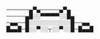 

──────▄▀▄─────▄▀▄<br>
─────▄█░░▀▀▀▀▀░░█▄<br>
─▄▄──█░░░░░░░░░░░█──▄▄<br>
█▄▄█─█░░▀░░┬░░▀░░█─█▄▄█<br>


<!--
**roraraptor/roraraptor** is a ✨ _special_ ✨ repository because its `README.md` (this file) appears on your GitHub profile.

Here are some ideas to get you started:

- 🔭 I’m currently working on ...
- 🌱 I’m currently learning ...
- 👯 I’m looking to collaborate on ...
- 🤔 I’m looking for help with ...
- 💬 Ask me about ...
- 📫 How to reach me: ...
- 😄 Pronouns: ...
- ⚡ Fun fact: ...
-->
